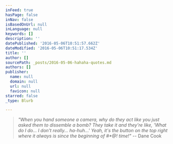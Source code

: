 ```yaml
---
inFeed: true
hasPage: false
inNav: false
isBasedOnUrl: null
inLanguage: null
keywords: []
description: ''
datePublished: '2016-05-06T10:51:57.662Z'
dateModified: '2016-05-06T10:51:17.534Z'
title: ''
author: []
sourcePath: _posts/2016-05-06-hahaha-quotes.md
authors: []
publisher:
  name: null
  domain: null
  url: null
  favicon: null
starred: false
_type: Blurb

---
```

> _"When you hand someone a camera, why do they act like you just asked them to dissemble a bomb? They take it and they're like, 'What do I do... I don't really... ha-huh...' Yeah, it's the button on the top right where it always is since the beginning of \#\*@! time!"_ -- Dane Cook